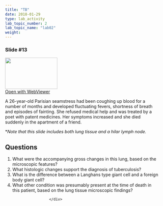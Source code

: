 ```yaml
---
title: "TB"
date: 2018-01-29
type: lab_activity
lab_topic_number: 2
lab_topic_name: "lab02"
weight: 
---
```

<div class="entrybody">
						<h3>Slide #13</h3>

<div class="thumbnail"> <a href="http://virtualslides.cumc.columbia.edu/Lung%20Path%2004.svs/view.apml?" target="_blank"><img alt="" src="http://pathologylab.ccnmtl.columbia.edu/assets/images/slide_lungpath04.jpg" width="170" height="102" class="mt-image-left"></a><br><a href="http://virtualslides.cumc.columbia.edu/Lung%20Path%2004.svs/view.apml?" target="_blank">Open with WebViewer</a> </div>

<p>A 26-year-old Parisian seamstress had been coughing up blood for a number of months and developed fluctuating fevers, shortness of breath and episodes of fainting. She refused medical help and was treated by a poet with patent medicines. Her symptoms increased and she died suddenly in the apartment of a friend.</p>

<p>*<i>Note that this slide includes both lung tissue and a hilar lymph node.</i><br clear="all"></p>

<h2>Questions</h2>


<ol>
<li>What were the accompanying gross changes in this lung, based on the microscopic features? </li>
<li>What histologic changes support the diagnosis of tuberculosis? </li>
<li>What is the difference between a Langhans type giant cell and a foreign body giant cell? </li>
<li>What other condition was presumably present at the time of death in this patient, based on the lung tissue microscopic findings? </li>
</ol>


						
						</div>